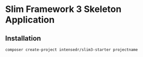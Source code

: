 # Slim Framework 3 Skeleton Application
## Installation

`composer create-project intensedr/slim3-starter projectname`

